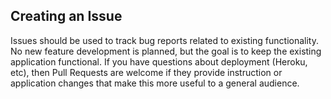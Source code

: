 ## Creating an Issue

Issues should be used to track bug reports related to existing functionality. No new feature development is planned, but the goal is to keep the existing application functional. If you have questions about deployment (Heroku, etc), then Pull Requests are welcome if they provide instruction or application changes that make this more useful to a general audience.
